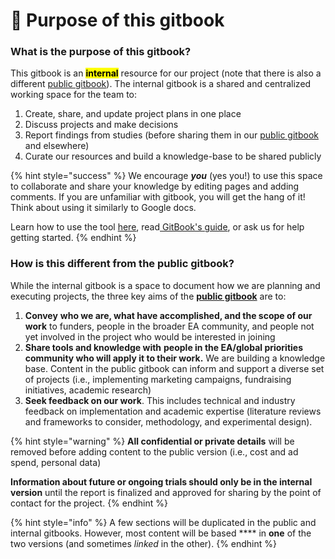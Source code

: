 # 📕 Purpose of this gitbook

### What is the purpose of this gitbook?&#x20;

This gitbook is an <mark style="background-color:yellow;">**internal**</mark> resource for our project (note that there is also a different [public gitbook](https://app.gitbook.com/o/-MfFk4CTSGwVOPkwnRgx/s/a3YtWoUiYYfiEQrBNztC/)). The internal gitbook is a shared and centralized working space for the team to:

1. Create, share, and update project plans in one place
2. Discuss projects and make decisions
3. Report findings from studies (before sharing them in our [public gitbook](https://app.gitbook.com/o/-MfFk4CTSGwVOPkwnRgx/s/a3YtWoUiYYfiEQrBNztC/) and elsewhere)
4. Curate our resources and build a knowledge-base to be shared publicly&#x20;

{% hint style="success" %}
We encourage _**you**_ (yes you!) to use this space to collaborate and share your knowledge by editing pages and adding comments. If you are unfamiliar with gitbook, you will get the hang of it! Think about using it similarly to Google docs.&#x20;

Learn how to use the tool [here](processes-and-procedures/teach-me-to-use-our-tools/), read[ GitBook's guide](https://docs.gitbook.com/editing-content/editing-pages), or ask us for help getting started.
{% endhint %}

### How is this different from the public gitbook?

While the internal gitbook is a space to document how we are planning and executing projects, the three key aims of the [**public gitbook**](https://effective-giving-marketing.gitbook.io/untitled/) are to:&#x20;

1. **Convey** **who we are, what have accomplished, and the scope of our work** to funders, people in the broader EA community, and people not yet involved in the project who would be interested in joining
2. **Share tools and knowledge with** **people in the EA/global priorities community who will apply it to their work.** We are building a knowledge base. Content in the public gitbook can inform and support a diverse set of projects (i.e., implementing marketing campaigns, fundraising initiatives, academic research)&#x20;
3. **Seek feedback on our work**. This includes technical and industry feedback on implementation and academic expertise (literature reviews and frameworks to consider, methodology, and experimental design).

{% hint style="warning" %}
**All confidential or private details** will be removed before adding content to the public version (i.e., cost and ad spend, personal data)

**Information about future or ongoing trials should only be in the internal version** until the report is finalized and approved for sharing by the point of contact for the project.&#x20;
{% endhint %}

{% hint style="info" %}
A few sections will be duplicated in the public and internal gitbooks. However, most content will be based **** in **one** of the two versions (and sometimes _linked_ in the other).
{% endhint %}
